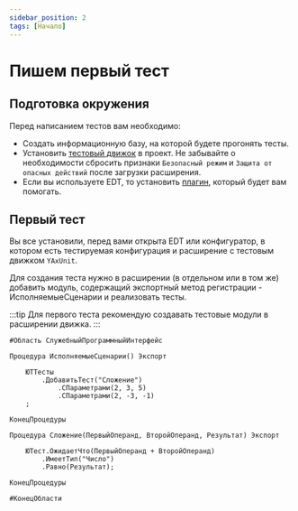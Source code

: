 ```yaml
---
sidebar_position: 2
tags: [Начало]
---
```


# Пишем первый тест

## Подготовка окружения

Перед написанием тестов вам необходимо:

* Создать информационную базу, на которой будете прогонять тесты.
* Установить [тестовый движок](install/install.md) в проект. Не забывайте о необходимости сбросить признаки `Безопасный режим` и `Защита от опасных действий` после загрузки расширения.
* Если вы используете EDT, то установить [плагин](install/install-plugin.md), который будет вам помогать.

## Первый тест

Вы все установили, перед вами открыта EDT или конфигуратор, в котором есть тестируемая конфигурация и расширение с тестовым движком `YAxUnit`.

Для создания теста нужно в расширении (в отдельном или в том же) добавить модуль, содержащий экспортный метод регистрации - ИсполняемыеСценарии и реализовать тесты.

:::tip
Для первого теста рекомендую создавать тестовые модули в расширении движка.
:::

```bsl title="ОМ_ПервыйТест"
#Область СлужебныйПрограммныйИнтерфейс

Процедура ИсполняемыеСценарии() Экспорт
    
    ЮТТесты
        .ДобавитьТест("Сложение")
            .СПараметрами(2, 3, 5)
            .СПараметрами(2, -3, -1)
    ;

КонецПроцедуры

Процедура Сложение(ПервыйОперанд, ВторойОперанд, Результат) Экспорт

    ЮТест.ОжидаетЧто(ПервыйОперанд + ВторойОперанд)
        .ИмеетТип("Число")
        .Равно(Результат);

КонецПроцедуры

#КонецОбласти
```
